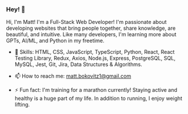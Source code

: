 ### Hey! 👋

Hi, I'm Matt! I'm a Full-Stack Web Developer! I'm passionate about developing websites that bring people together, share knowledge, are beautiful, and intuitive. Like many developers, I'm learning more about GPTs, AI/ML, and Python in my freetime. 

- 🔭  Skills: HTML, CSS, JavaScript, TypeScript, Python, React, React Testing Library, Redux, Axios, Node.js, Express, PostgreSQL, SQL, MySQL, Jest, Git, Jira, Data Structures & Algorithms.

- 📫  How to reach me: matt.bokovitz1@gmail.com

- ⚡ Fun fact: I'm training for a marathon currently! Staying active and healthy is a huge part of my life. In addition to running, I enjoy weight lifting. 
